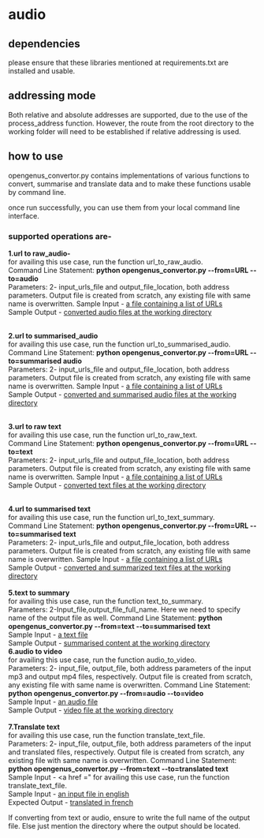 # audio

## dependencies
please ensure that these libraries mentioned at requirements.txt are installed and usable.

## addressing mode
Both relative and absolute addresses are supported, due to the use of the process_address function. However, the route from the root directory to the working folder will need to be established if relative addressing is used. 
## how to use 
opengenus_convertor.py contains implementations of various functions to convert, summarise and translate data and to make these functions usable by command line.

once run successfully, you can use them from your local command line interface. 

 ### supported operations are- 
 **1.url to raw_audio-**<br>
 for availing this use case, run the function url_to_raw_audio. <br>
Command Line Statement:  **python opengenus_convertor.py --from=URL --to=audio**<br>
Parameters: 2- input_urls_file and output_file_location, both address parameters. Output file is created from scratch, any existing file with same name is overwritten.
 Sample Input - <a href ="https://drive.google.com/file/d/1jv2acLzs_1Ykm1wwZV-JfhxMzEGGukZr/view?usp=sharing">a file containing a list of URLs</a><br>
 Sample Output - <a href ="https://drive.google.com/drive/folders/1HjFOxJ09OoHHtX5823pdThG16tZvytSz">converted audio files at the working directory</a><br><br>
 
 **2.url to summarised_audio**<br>
 for availing this use case, run the function url_to_summarised_audio. <br>
Command Line Statement:  **python opengenus_convertor.py --from=URL --to=summarised audio**<br>
Parameters: 2- input_urls_file and output_file_location, both address parameters. Output file is created from scratch, any existing file with same name is overwritten.
 Sample Input - <a href ="https://drive.google.com/file/d/1jv2acLzs_1Ykm1wwZV-JfhxMzEGGukZr/view?usp=sharing">a file containing a list of URLs</a><br>
 Sample Output - <a href ="https://drive.google.com/drive/folders/1HFpqzDkw6fIHtBRp-4anwmO4qyzjXg0q?usp=sharing">converted and summarised audio files at the working directory</a><br><br>
 
 **3.url to raw text**<br>
  for availing this use case, run the function url_to_raw_text. <br>
  Command Line Statement:  **python opengenus_convertor.py --from=URL --to=text**<br>
  Parameters: 2- input_urls_file and output_file_location, both address parameters. Output file is created from scratch, any existing file with same name is overwritten.
  Sample Input - <a href ="https://drive.google.com/file/d/1jv2acLzs_1Ykm1wwZV-JfhxMzEGGukZr/view?usp=sharing">a file containing a list of URLs</a><br>
  Sample Output - <a href ="https://drive.google.com/drive/folders/18E11QnYvJWz_FTQmBesEbeA6dUH7HlBF?usp=sharing">converted text files at the  working directory</a><br><br>
  
 **4.url to summarised text**<br>
 for availing this use case, run the function url_to_text_summary. <br>
  Command Line Statement:  **python opengenus_convertor.py --from=URL --to=summarised text**<br>
  Parameters: 2- input_urls_file and output_file_location, both address parameters. Output file is created from scratch, any existing file with same name is overwritten.
  Sample Input - <a href ="https://drive.google.com/file/d/1jv2acLzs_1Ykm1wwZV-JfhxMzEGGukZr/view?usp=sharing">a file containing a list of URLs</a><br>
  Sample Output - <a href ="https://drive.google.com/drive/folders/1zZprOJk2HTWMW6gIYY-ftuhP51MQpFSO?usp=sharing">converted and summarized text files at the  working directory</a><br><br>
 **5.text to summary**<br>
  for availing this use case, run the function text_to_summary. <br>
  Parameters: 2-Input_file,output_file_full_name. Here we need to specify name of the output file as well.
  Command Line Statement:  **python opengenus_convertor.py --from=text --to=summarised text**<br>
  Sample Input - <a href ="https://drive.google.com/file/d/1t4si7wsW58JajoV4IgXXHOngpLCNqJaD/view?usp=sharing">a text file</a><br>
  Sample Output - <a href ="https://drive.google.com/file/d/1Pko0kb6DM7kAF6TsnxShEdBrlGo69mGz/view?usp=sharing">summarised content at the  working directory</a><br>
 **6.audio to video**<br>
   for availing this use case, run the function audio_to_video. <br>
   Parameters: 2- input_file, output_file, both address parameters of the input mp3 and output mp4 files, respectively. Output file is created from scratch, any existing file with same name is overwritten.
  Command Line Statement:  **python opengenus_convertor.py --from=audio --to=video**<br>
  Sample Input - <a href ="https://drive.google.com/file/d/1wt8azvJ5v8pN0vPeDuB3xwsRRVLkRanO/view?usp=sharing">an audio file</a><br>
  Sample Output - <a href ="https://drive.google.com/file/d/1fYoXS2dew36ZjjCv1PqskGstWV6jPxu9/view?usp=sharing">video file at the  working directory</a><br>                
 **7.Translate text**<br>
  for availing this use case, run the function translate_text_file. <br>
   Parameters: 2- input_file, output_file, both address parameters of the input and translated files, respectively. Output file is created from scratch, any existing file with same name is overwritten.
  Command Line Statement:  **python opengenus_convertor.py --from=text --to=translated text**<br>
  Sample Input - <a href =" for availing this use case, run the function translate_text_file. <br>
  Sample Input - <a href ="https://drive.google.com/file/d/1wt8azvJ5v8pN0vPeDuB3xwsRRVLkRanO/view?usp=sharing">an input file in english</a><br>
  Expected Output - <a href ="https://drive.google.com/file/d/1FY5xELOpqqFzgBkZ35w_B2v5TFn_SCCz/view?usp=sharing">translated in french </a><br>   

If converting from text or audio, ensure to write the full name of the output file. Else just mention the directory where the output should be located.

